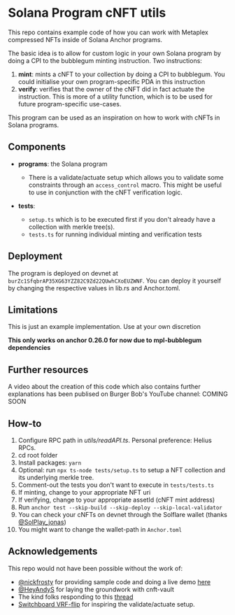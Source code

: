 # Solana Program cNFT utils

This repo contains example code of how you can work with Metaplex compressed NFTs inside of Solana Anchor programs.

The basic idea is to allow for custom logic in your own Solana program by doing a CPI to the bubblegum minting instruction. Two instructions:

1. **mint**: mints a cNFT to your collection by doing a CPI to bubblegum. You could initialise your own program-specific PDA in this instruction
2. **verify**: verifies that the owner of the cNFT did in fact actuate the instruction. This is more of a utility function, which is to be used for future program-specific use-cases.

This program can be used as an inspiration on how to work with cNFTs in Solana programs.

## Components
- **programs**: the Solana program
  - There is a validate/actuate setup which allows you to validate some constraints through an `access_control` macro. This might be useful to use in conjunction with the cNFT verification logic.

- **tests**: 
  - `setup.ts` which is to be executed first if you don't already have a collection with merkle tree(s). 
  - `tests.ts` for running individual minting and verification tests 

## Deployment

The program is deployed on devnet at `burZc1SfqbrAP35XG63YZZ82C9Zd22QUwhCXoEUZWNF`. 
You can deploy it yourself by changing the respective values in lib.rs and Anchor.toml.

## Limitations

This is just an example implementation. Use at your own discretion

**This only works on anchor 0.26.0 for now due to mpl-bubblegum dependencies** 

## Further resources
A video about the creation of this code which also contains further explanations has been publised on Burger Bob's YouTube channel: COMING SOON

## How-to
1. Configure RPC path in _utils/readAPI.ts_. Personal preference: Helius RPCs.
2. cd root folder
2. Install packages: `yarn`
3. Optional: run `npx ts-node tests/setup.ts` to setup a NFT collection and its underlying merkle tree.
4. Comment-out the tests you don't want to execute in `tests/tests.ts`
5. If minting, change to your appropriate NFT uri
6. If verifying, change to your appropriate assetId (cNFT mint address)
7. Run `anchor test --skip-build --skip-deploy --skip-local-validator`
8. You can check your cNFTs on devnet through the Solflare wallet (thanks [@SolPlay_jonas](https://twitter.com/SolPlay_jonas))
3. You might want to change the wallet-path in `Anchor.toml`


## Acknowledgements
This repo would not have been possible without the work of:
- [@nickfrosty](https://twitter.com/nickfrosty) for providing sample code and doing a live demo [here](https://youtu.be/LxhTxS9DexU)
- [@HeyAndyS](https://twitter.com/HeyAndyS) for laying the groundwork with cnft-vault
- The kind folks responding to this [thread](https://twitter.com/burger606/status/1669289672076320771?s=20)
- [Switchboard VRF-flip](https://github.com/switchboard-xyz/vrf-flip/tree/main/client) for inspiring the validate/actuate setup.